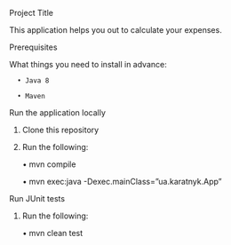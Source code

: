 Project Title

This application helps you out to calculate your expenses.

Prerequisites

What things you need to install in advance:

      •	Java 8

      •	Maven

Run the application locally

1.	Clone this repository 

2.	Run the following:

       •	mvn compile

       •	mvn exec:java -Dexec.mainClass=”ua.karatnyk.App”

Run JUnit tests

1.	Run the following:

       •	mvn clean test


